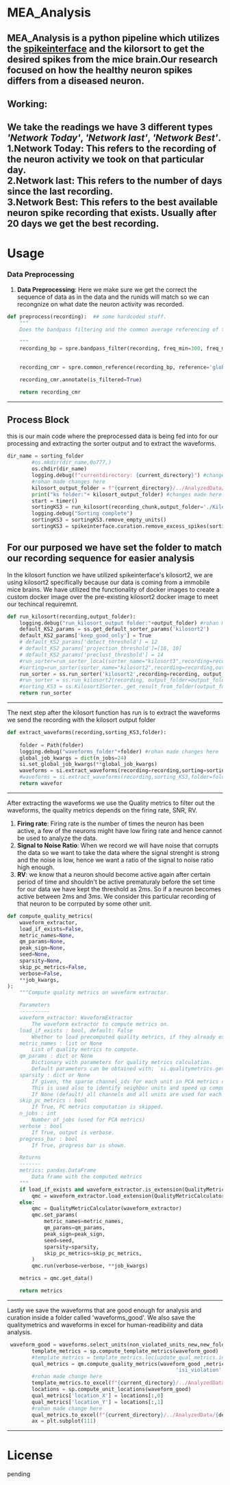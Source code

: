 # MEA_Analysis
MEA_Analysis is a python pipeline which utilizes the [spikeinterface](https://github.com/SpikeInterface) and the kilorsort to get the desired spikes from the mice brain.Our research focused on how the healthy neuron spikes differs from a diseased neuron.
---
## Working:
We take the readings we have 3 different types _'Network Today'_, _'Network last'_, _'Network Best'_. <br />
1.**Network Today:** This refers to the recording of the neuron activity we took on that particular day. <br />
2.**Network last:** This refers to the number of days since the last recording. <br />
3.**Network Best:** This refers to the best available neuron spike recording that exists. Usually after 20 days we get the best recording.<br />
---
# Usage
### Data Preprocessing
1. **Data Preprocessing**: Here we make sure we get the correct the sequence of data as in the data and the runids will match so we can recongnize on what date the neuron activity was recorded.
```python
def preprocess(recording):  ## some hardcoded stuff.
    """
    Does the bandpass filtering and the common average referencing of the signal
    
    """
    recording_bp = spre.bandpass_filter(recording, freq_min=300, freq_max=6000)
    

    recording_cmr = spre.common_reference(recording_bp, reference='global', operator='median')

    recording_cmr.annotate(is_filtered=True)

    return recording_cmr
```
---
## Process Block 
this is our main code where the preprocessed data is being fed into for our processing and extracting the sorter output and to extract the waveforms. 
```python
dir_name = sorting_folder
        #os.mkdir(dir_name,0o777,)
        os.chdir(dir_name)
        logging.debug(f"currentdirectory: {current_directory}") #changes made here 
        #rohan made changes here 
        kilosort_output_folder = f"{current_directory}/../AnalyzedData/{desired_pattern}/kilosort2_{rec_name}"
        print("ks folder:"+ kilosort_output_folder) #changes made here 
        start = timer()
        sortingKS3 = run_kilosort(recording_chunk,output_folder='./Kilosort_tmp')
        logging.debug("Sorting complete")
        sortingKS3 = sortingKS3.remove_empty_units()
        sortingKS3 = spikeinterface.curation.remove_excess_spikes(sortingKS3,recording_chunk)
```
For our purposed we have set the folder to match our recording sequence for easier analysis 
---
In the kilosort function we have utilized spikeinterface's kilosort2, we are using kilosort2 specifically because our data is coming from a immobile mice brains. We have utilized the functionality of docker images to create a custom docker image over the pre-existing kilosort2 docker image to meet our techincal requiremnt. 
```python
def run_kilosort(recording,output_folder):
    logging.debug("run_kilosort_output folder:"+output_folder) #rohan made changes here
    default_KS2_params = ss.get_default_sorter_params('kilosort2')
    default_KS2_params['keep_good_only'] = True
    # default_KS2_params['detect_threshold'] = 12
    # default_KS2_params['projection_threshold']=[18, 10]
    # default_KS2_params['preclust_threshold'] = 14
    #run_sorter=run_sorter_local(sorter_name="kilosort3",recording=recording, output_folder=output_folder, delete_output_folder=False,verbose=True,with_output=True,**default_KS2_paramsdocker_image= "rohanmalige/rohan_si-98:v8")
    #sorting=run_sorter(sorter_name="kilosort2",recording=recording,output_folder=output_folder,remove_existing_folder=True, delete_output_folder=False,verbose=True,docker_image="rohanmalige/rohan_si-98:v8",with_output=True, **default_KS2_params)
    run_sorter = ss.run_sorter('kilosort2',recording=recording, output_folder=output_folder,docker_image= "si-98-ks2-maxwell",verbose=True, **default_KS2_params)
    #run_sorter = ss.run_kilosort2(recording, output_folder=output_folder, docker_image= "si-98-ks2-maxwell",verbose=True, **default_KS2_params) #depreciation warning 
    #sorting_KS3 = ss.Kilosort3Sorter._get_result_from_folder(output_folder+'/sorter_output/')
    return run_sorter
```
---
The next step after the kilosort function has run is to extract the waveforms we send the recording with the kilosort output folder 
```python
def extract_waveforms(recording,sorting_KS3,folder):
   
    folder = Path(folder)
    logging.debug("waveforms_folder"+folder) #rohan made changes here 
    global_job_kwargs = dict(n_jobs=24) 
    si.set_global_job_kwargs(**global_job_kwargs)
    waveforms = si.extract_waveforms(recording=recording,sorting=sorting_KS3,sparse=False,folder=folder,max_spikes_per_unit=500,overwrite=True)
    #waveforms = si.extract_waveforms(recording,sorting_KS3,folder=folder,overwrite=True, sparse = True, ms_before=1., ms_after=2.,allow_unfiltered=True,**job_kwargs)
    return wavefor
```
---
After extracting the waveforms we use the Quality metrics to filter out the waveforms, the quality metrics depends on the firing rate, SNR, RV.
1. **Firing rate**: Firing rate is the number of times the neuron has been active, a few of the neurons might have low firing rate and hence cannot be used to analyze the data.
2. **Signal to Noise Ratio**: When we record we will have noise that corrupts the data so we want to take the data where the signal strenght is strong and the noise is low, hence we want a ratio of the signal to noise ratio high enough.
3. **RV**: we know that a neuron should become active again after certain period of time and shouldn't be active prematuraly before the set time for our data we have kept the threshold as 2ms. So if a neuron becomes active between 2ms and 3ms. We consider this particular recording of that neuron to be corrputed by some other unit.
```python
def compute_quality_metrics(
    waveform_extractor,
    load_if_exists=False,
    metric_names=None,
    qm_params=None,
    peak_sign=None,
    seed=None,
    sparsity=None,
    skip_pc_metrics=False,
    verbose=False,
    **job_kwargs,
):
    """Compute quality metrics on waveform extractor.

    Parameters
    ----------
    waveform_extractor: WaveformExtractor
        The waveform extractor to compute metrics on.
    load_if_exists : bool, default: False
        Whether to load precomputed quality metrics, if they already exist.
    metric_names : list or None
        List of quality metrics to compute.
    qm_params : dict or None
        Dictionary with parameters for quality metrics calculation.
        Default parameters can be obtained with: `si.qualitymetrics.get_default_qm_params()`
    sparsity : dict or None
        If given, the sparse channel_ids for each unit in PCA metrics computation.
        This is used also to identify neighbor units and speed up computations.
        If None (default) all channels and all units are used for each unit.
    skip_pc_metrics : bool
        If True, PC metrics computation is skipped.
    n_jobs : int
        Number of jobs (used for PCA metrics)
    verbose : bool
        If True, output is verbose.
    progress_bar : bool
        If True, progress bar is shown.

    Returns
    -------
    metrics: pandas.DataFrame
        Data frame with the computed metrics
    """
    if load_if_exists and waveform_extractor.is_extension(QualityMetricCalculator.extension_name):
        qmc = waveform_extractor.load_extension(QualityMetricCalculator.extension_name)
    else:
        qmc = QualityMetricCalculator(waveform_extractor)
        qmc.set_params(
            metric_names=metric_names,
            qm_params=qm_params,
            peak_sign=peak_sign,
            seed=seed,
            sparsity=sparsity,
            skip_pc_metrics=skip_pc_metrics,
        )
        qmc.run(verbose=verbose, **job_kwargs)

    metrics = qmc.get_data()

    return metrics
```
---
Lastly we save the waveforms that are good enough for analysis and curation inside a folder called 'waveforms_good'. We also save the qualitymetrics and waveforms in excel for human-readibility and data analysis.
```python
 waveform_good = waveforms.select_units(non_violated_units_new,new_folder=f"{current_directory}/../AnalyzedData/{desired_pattern}/waveforms_good")
        template_metrics = sp.compute_template_metrics(waveform_good)
        #template_metrics = template_metrics.loc[update_qual_metrics.index.values]
        qual_metrics = qm.compute_quality_metrics(waveform_good ,metric_names=['num_spikes','firing_rate', 'presence_ratio', 'snr',
                                                       'isi_violation', 'amplitude_cutoff','amplitude_median'])  ## to do : have to deal with NAN values
        #rohan made change here
        template_metrics.to_excel(f"{current_directory}/../AnalyzedData/{desired_pattern}/template_metrics.xlsx")
        locations = sp.compute_unit_locations(waveform_good)
        qual_metrics['location_X'] = locations[:,0]
        qual_metrics['location_Y'] = locations[:,1]
        #rohan made change here 
        qual_metrics.to_excel(f"{current_directory}/../AnalyzedData/{desired_pattern}/quality_metrics.xlsx")
        ax = plt.subplot(111)
```
----
# License 
 pending 

